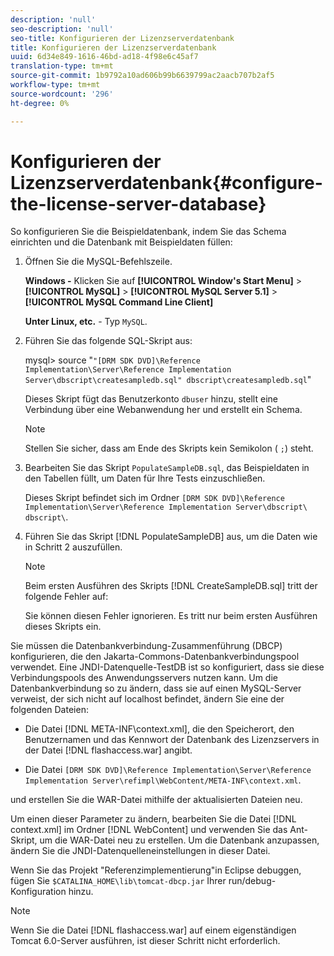```yaml
---
description: 'null'
seo-description: 'null'
seo-title: Konfigurieren der Lizenzserverdatenbank
title: Konfigurieren der Lizenzserverdatenbank
uuid: 6d34e849-1616-46bd-ad18-4f98e6c45af7
translation-type: tm+mt
source-git-commit: 1b9792a10ad606b99b6639799ac2aacb707b2af5
workflow-type: tm+mt
source-wordcount: '296'
ht-degree: 0%

---
```



# Konfigurieren der Lizenzserverdatenbank{#configure-the-license-server-database}

So konfigurieren Sie die Beispieldatenbank, indem Sie das Schema einrichten und die Datenbank mit Beispieldaten füllen:

1. Öffnen Sie die MySQL-Befehlszeile.

   **Windows -** Klicken Sie auf   **[!UICONTROL Window's Start Menu]** >  **[!UICONTROL MySQL]** >  **[!UICONTROL MySQL Server 5.1]** >  **[!UICONTROL MySQL Command Line Client]**

   **Unter Linux, etc.** - Typ  `MySQL`.

1. Führen Sie das folgende SQL-Skript aus:

   mysql> source &quot;`"[DRM SDK DVD]\Reference Implementation\Server\Reference Implementation Server\dbscript\createsampledb.sql" dbscript\createsampledb.sql`&quot;

   Dieses Skript fügt das Benutzerkonto `dbuser` hinzu, stellt eine Verbindung über eine Webanwendung her und erstellt ein Schema.

   >[!NOTE]
   >
   >Stellen Sie sicher, dass am Ende des Skripts kein Semikolon ( `;`) steht.

1. Bearbeiten Sie das Skript `PopulateSampleDB.sql`, das Beispieldaten in den Tabellen füllt, um Daten für Ihre Tests einzuschließen.

   Dieses Skript befindet sich im Ordner `[DRM SDK DVD]\Reference Implementation\Server\Reference Implementation Server\dbscript\ dbscript\`.
1. Führen Sie das Skript [!DNL PopulateSampleDB] aus, um die Daten wie in Schritt 2 auszufüllen.

   >[!NOTE]
   >
   >Beim ersten Ausführen des Skripts [!DNL CreateSampleDB.sql] tritt der folgende Fehler auf:

   Sie können diesen Fehler ignorieren. Es tritt nur beim ersten Ausführen dieses Skripts ein.

Sie müssen die Datenbankverbindung-Zusammenführung (DBCP) konfigurieren, die den Jakarta-Commons-Datenbankverbindungspool verwendet. Eine JNDI-Datenquelle-TestDB ist so konfiguriert, dass sie diese Verbindungspools des Anwendungsservers nutzen kann. Um die Datenbankverbindung so zu ändern, dass sie auf einen MySQL-Server verweist, der sich nicht auf localhost befindet, ändern Sie eine der folgenden Dateien:

* Die Datei [!DNL META-INF\context.xml], die den Speicherort, den Benutzernamen und das Kennwort der Datenbank des Lizenzservers in der Datei [!DNL flashaccess.war] angibt.

* Die Datei `[DRM SDK DVD]\Reference Implementation\Server\Reference Implementation Server\refimpl\WebContent/META-INF\context.xml`.

und erstellen Sie die WAR-Datei mithilfe der aktualisierten Dateien neu.

Um einen dieser Parameter zu ändern, bearbeiten Sie die Datei [!DNL context.xml] im Ordner [!DNL WebContent] und verwenden Sie das Ant-Skript, um die WAR-Datei neu zu erstellen. Um die Datenbank anzupassen, ändern Sie die JNDI-Datenquelleneinstellungen in dieser Datei.

Wenn Sie das Projekt &quot;Referenzimplementierung&quot;in Eclipse debuggen, fügen Sie `$CATALINA_HOME\lib\tomcat-dbcp.jar` Ihrer run/debug-Konfiguration hinzu.

>[!NOTE]
>
>Wenn Sie die Datei [!DNL flashaccess.war] auf einem eigenständigen Tomcat 6.0-Server ausführen, ist dieser Schritt nicht erforderlich.

